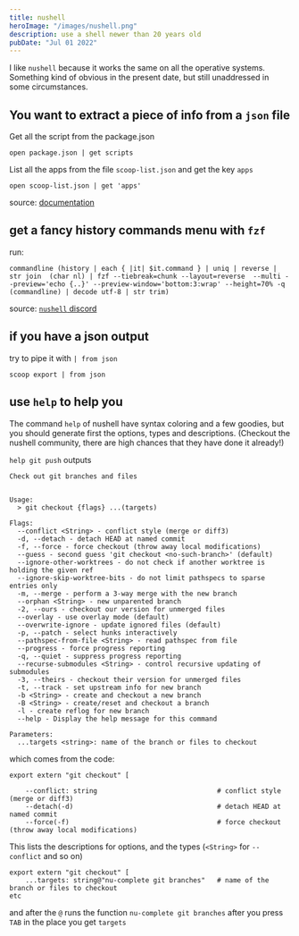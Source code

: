 ```yaml
---
title: nushell
heroImage: "/images/nushell.png"
description: use a shell newer than 20 years old
pubDate: "Jul 01 2022"
---
```


I like `nushell` because it works the same on all the operative systems. Something kind of obvious in the present date, but still unaddressed in some circumstances.

## You want to extract a piece of info from a `json` file

Get all the script from the package.json

```
open package.json | get scripts
```

List all the apps from the file `scoop-list.json` and get the key `apps`

```
open scoop-list.json | get 'apps'
```

source: [documentation](https://www.nushell.sh/book/loading_data.html#opening-files)

## get a fancy history commands menu with `fzf`

run:

```
commandline (history | each { |it| $it.command } | uniq | reverse | str join  (char nl) | fzf --tiebreak=chunk --layout=reverse  --multi --preview='echo {..}' --preview-window='bottom:3:wrap' --height=70% -q (commandline) | decode utf-8 | str trim)
```

source: [`nushell` discord](https://discord.com/channels/601130461678272522/615253963645911060/1093077154473975868)

## if you have a json output

try to pipe it with `| from json`
```
scoop export | from json
```

## use `help` to help you

The command `help` of nushell have syntax coloring and a few goodies, but you should generate first the options, types and descriptions. (Checkout the nushell community, there are high chances that they have done it already!)

`help git push` outputs
```
Check out git branches and files


Usage:
  > git checkout {flags} ...(targets)

Flags:
  --conflict <String> - conflict style (merge or diff3)
  -d, --detach - detach HEAD at named commit
  -f, --force - force checkout (throw away local modifications)
  --guess - second guess 'git checkout <no-such-branch>' (default)
  --ignore-other-worktrees - do not check if another worktree is holding the given ref
  --ignore-skip-worktree-bits - do not limit pathspecs to sparse entries only
  -m, --merge - perform a 3-way merge with the new branch
  --orphan <String> - new unparented branch
  -2, --ours - checkout our version for unmerged files
  --overlay - use overlay mode (default)
  --overwrite-ignore - update ignored files (default)
  -p, --patch - select hunks interactively
  --pathspec-from-file <String> - read pathspec from file
  --progress - force progress reporting
  -q, --quiet - suppress progress reporting
  --recurse-submodules <String> - control recursive updating of submodules
  -3, --theirs - checkout their version for unmerged files
  -t, --track - set upstream info for new branch
  -b <String> - create and checkout a new branch
  -B <String> - create/reset and checkout a branch
  -l - create reflog for new branch
  --help - Display the help message for this command

Parameters:
  ...targets <string>: name of the branch or files to checkout
```

which comes from the code:

```
export extern "git checkout" [

    --conflict: string                              # conflict style (merge or diff3)
    --detach(-d)                                    # detach HEAD at named commit
    --force(-f)                                     # force checkout (throw away local modifications)
```
This lists the descriptions for options, and the types (`<String>` for `--conflict` and so on)

```
export extern "git checkout" [
    ...targets: string@"nu-complete git branches"   # name of the branch or files to checkout
etc
```

and after the `@` runs the function `nu-complete git branches` after you press `TAB` in the place you get `targets`
